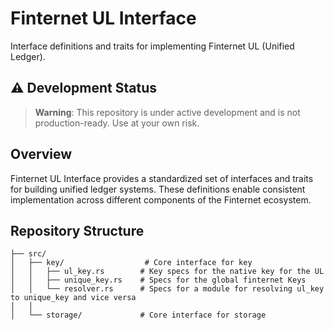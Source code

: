 # Finternet UL Interface

Interface definitions and traits for implementing Finternet UL (Unified Ledger).

## ⚠️ Development Status

> **Warning**: This repository is under active development and is not production-ready. Use at your own risk.

## Overview

Finternet UL Interface provides a standardized set of interfaces and traits for building unified ledger systems. These definitions enable consistent implementation across different components of the Finternet ecosystem.

## Repository Structure

```
├── src/
│   ├── key/                  # Core interface for key
│   │   ├── ul_key.rs        # Key specs for the native key for the UL
│   │   ├── unique_key.rs    # Specs for the global finternet Keys
│   │   └── resolver.rs      # Specs for a module for resolving ul_key to unique_key and vice versa
│   │
│   └── storage/             # Core interface for storage

```

